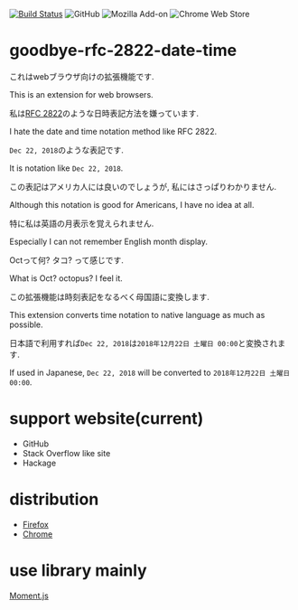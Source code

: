 [![Build Status](https://dev.azure.com/ncaq/goodbye-rfc-2822-date-time/_apis/build/status/ncaq.goodbye-rfc-2822-date-time?branchName=master)](https://dev.azure.com/ncaq/goodbye-rfc-2822-date-time/_build/latest?definitionId=1&branchName=master)
![GitHub](https://img.shields.io/github/license/ncaq/goodbye-rfc-2822-date-time.svg)
![Mozilla Add-on](https://img.shields.io/amo/users/goodbye-rfc-2822-date-time.svg)
![Chrome Web Store](https://img.shields.io/chrome-web-store/users/ncpepaiocdmmmonbikofmggdphoheoge.svg)

# goodbye-rfc-2822-date-time

これはwebブラウザ向けの拡張機能です.

This is an extension for web browsers.

私は[RFC 2822](https://tools.ietf.org/html/rfc2822)のような日時表記方法を嫌っています.

I hate the date and time notation method like RFC 2822.

`Dec 22, 2018`のような表記です.

It is notation like `Dec 22, 2018`.

この表記はアメリカ人には良いのでしょうが,
私にはさっぱりわかりません.

Although this notation is good for Americans,
I have no idea at all.

特に私は英語の月表示を覚えられません.

Especially I can not remember English month display.

Octって何?
タコ?
って感じです.

What is Oct?
octopus?
I feel it.

この拡張機能は時刻表記をなるべく母国語に変換します.

This extension converts time notation to native language as much as possible.

日本語で利用すれば`Dec 22, 2018`は`2018年12月22日 土曜日 00:00`と変換されます.

If used in Japanese, `Dec 22, 2018` will be converted to `2018年12月22日 土曜日 00:00`.

# support website(current)

* GitHub
* Stack Overflow like site
* Hackage

# distribution

* [Firefox](https://addons.mozilla.org/firefox/addon/goodbye-rfc-2822-date-time/)
* [Chrome](https://chrome.google.com/webstore/detail/goodbye-rfc-2822-date-tim/ncpepaiocdmmmonbikofmggdphoheoge)

# use library mainly

[Moment.js](https://momentjs.com/)

